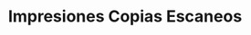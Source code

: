 ---
title: "Impresiones Copias Escaneos"
url: /trujillo/impresiones-copias-escaneos/
shop: copyshop
---
